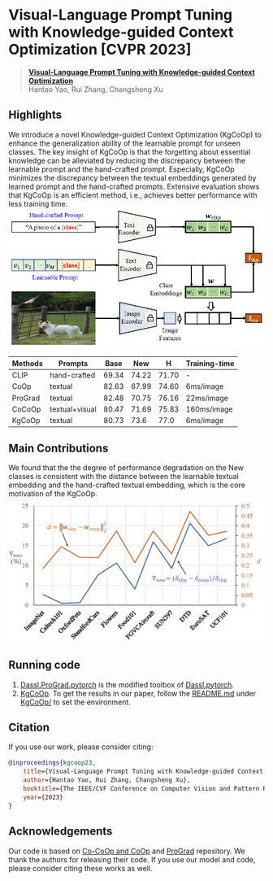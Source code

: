 
# Visual-Language Prompt Tuning with Knowledge-guided Context Optimization  [CVPR 2023]

> [**Visual-Language Prompt Tuning with Knowledge-guided Context Optimization**](https://arxiv.org/abs/2210.03117)<br>
> Hantao Yao, Rui Zhang, Changsheng Xu

## Highlights
We introduce a novel Knowledge-guided Context Optimization (KgCoOp) to enhance the generalization ability of the learnable prompt for unseen classes. The key insight of KgCoOp is that the forgetting about essential knowledge can be alleviated by reducing the discrepancy between the learnable prompt and the hand-crafted prompt. Especially, KgCoOp minimizes the discrepancy between the textual embeddings generated by learned prompt and the hand-crafted prompts. Extensive evaluation shows that KgCoOp is an efficient method, i.e., achieves better performance with less training time.
![main figure](fig_main.png)

| Methods | Prompts | Base | New | H | Training-time|
|---------|---------|------|------|---|-------------|
| CLIP | hand-crafted | 69.34 | 74.22 | 71.70 | -|    
| CoOp | textual | 82.63 | 67.99 | 74.60 | 6ms/image|
| ProGrad | textual | 82.48 | 70.75 | 76.16 | 22ms/image|
| CoCoOp | textual+visual | 80.47 | 71.69 | 75.83 | 160ms/image|
| KgCoOp | textual | 80.73 | 73.6 | 77.0 | 6ms/image|

## Main Contributions
We found that the the degree of performance degradation on the New classes is consistent with the distance between the learnable textual embedding and the hand-crafted textual embedding, which is the core motivation of the KgCoOp.
![Motivation](fig_motivation.png)

## Running code
1. [Dassl.ProGrad.pytorch](Dassl.ProGrad.pytorch/) is the modified toolbox of [Dassl.pytorch](https://github.com/KaiyangZhou/Dassl.pytorch).
2. [KgCoOp](KgCoOp/). To get the results in our paper, follow the [README.md](KgCoOp/README.md) under [KgCoOp/](KgCoOp/) to set the environment.

## Citation
If you use our work, please consider citing:
```bibtex
@inproceedings{kgcoop23,
    title={Visual-Language Prompt Tuning with Knowledge-guided Context Optimization},
    author={Hantao Yao, Rui Zhang, Changsheng Xu},
    booktitle={The IEEE/CVF Conference on Computer Vision and Pattern Recognition},
    year={2023}
}
```


## Acknowledgements
Our code is based on [Co-CoOp and CoOp](https://github.com/KaiyangZhou/CoOp) and [ProGrad](https://github.com/BeierZhu/Prompt-align) repository. We thank the authors for releasing their code. If you use our model and code, please consider citing these works as well.
